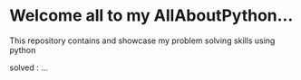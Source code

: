 # Welcome all to my AllAboutPython...
This repository contains and showcase my problem solving skills using python

solved : ...

